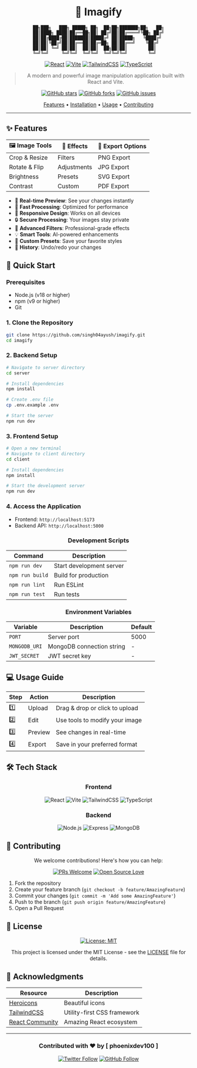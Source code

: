 <div align="center">

# 🎨 Imagify

```
██╗███╗   ███╗ █████╗ ██╗  ██╗██╗███████╗██╗   ██╗
██║████╗ ████║██╔══██╗██║ ██╔╝██║██╔════╝╚██╗ ██╔╝
██║██╔████╔██║███████║█████╔╝ ██║█████╗   ╚████╔╝ 
██║██║╚██╔╝██║██╔══██║██╔═██╗ ██║██╔══╝    ╚██╔╝  
██║██║ ╚═╝ ██║██║  ██║██║  ██╗██║██║        ██║   
╚═╝╚═╝     ╚═╝╚═╝  ╚═╝╚═╝  ╚═╝╚═╝╚═╝        ╚═╝   
```

[![React](https://img.shields.io/badge/React-19.0.0-61DAFB?style=for-the-badge&logo=react&logoColor=white)](https://reactjs.org/)
[![Vite](https://img.shields.io/badge/Vite-6.2.0-646CFF?style=for-the-badge&logo=vite&logoColor=white)](https://vitejs.dev/)
[![TailwindCSS](https://img.shields.io/badge/TailwindCSS-4.0.15-38B2AC?style=for-the-badge&logo=tailwind-css&logoColor=white)](https://tailwindcss.com/)
[![TypeScript](https://img.shields.io/badge/TypeScript-5.0.0-3178C6?style=for-the-badge&logo=typescript&logoColor=white)](https://www.typescriptlang.org/)

> A modern and powerful image manipulation application built with React and Vite.

[![GitHub stars](https://img.shields.io/github/stars/singh04ayush/imagify?style=social)](https://github.com/singh04ayush/imagify/stargazers)
[![GitHub forks](https://img.shields.io/github/forks/singh04ayush/imagify?style=social)](https://github.com/singh04ayush/imagify/network/members)
[![GitHub issues](https://img.shields.io/github/issues/singh04ayush/imagify?style=social)](https://github.com/singh04ayush/imagify/issues)

[Features](#features) • [Installation](#installation) • [Usage](#usage) • [Contributing](#contributing)

</div>

---

## ✨ Features

<div align="center">

| 🖼️ Image Tools | 🎨 Effects | 💾 Export Options |
|----------------|------------|------------------|
| Crop & Resize  | Filters    | PNG Export       |
| Rotate & Flip  | Adjustments| JPG Export       |
| Brightness     | Presets    | SVG Export       |
| Contrast       | Custom     | PDF Export       |

</div>

- 🎯 **Real-time Preview**: See your changes instantly
- 🚀 **Fast Processing**: Optimized for performance
- 📱 **Responsive Design**: Works on all devices
- 🔒 **Secure Processing**: Your images stay private
- 🌈 **Advanced Filters**: Professional-grade effects
- 💡 **Smart Tools**: AI-powered enhancements
- 🎨 **Custom Presets**: Save your favorite styles
- 🔄 **History**: Undo/redo your changes

## 🚀 Quick Start

<div align="left">

### Prerequisites
- Node.js (v18 or higher)
- npm (v9 or higher)
- Git

</div>

### 1. Clone the Repository
```bash
git clone https://github.com/singh04ayush/imagify.git
cd imagify
```

### 2. Backend Setup
```bash
# Navigate to server directory
cd server

# Install dependencies
npm install

# Create .env file
cp .env.example .env

# Start the server
npm run dev
```

### 3. Frontend Setup
```bash
# Open a new terminal
# Navigate to client directory
cd client

# Install dependencies
npm install

# Start the development server
npm run dev
```

### 4. Access the Application
- Frontend: `http://localhost:5173`
- Backend API: `http://localhost:5000`

<div align="center">

### Development Scripts

| Command | Description |
|---------|-------------|
| `npm run dev` | Start development server |
| `npm run build` | Build for production |
| `npm run lint` | Run ESLint |
| `npm run test` | Run tests |

### Environment Variables

| Variable | Description | Default |
|----------|-------------|---------|
| `PORT` | Server port | 5000 |
| `MONGODB_URI` | MongoDB connection string | - |
| `JWT_SECRET` | JWT secret key | - |

</div>

## 💻 Usage Guide

<div align="center">

| Step | Action | Description |
|------|--------|-------------|
| 1️⃣ | Upload | Drag & drop or click to upload |
| 2️⃣ | Edit | Use tools to modify your image |
| 3️⃣ | Preview | See changes in real-time |
| 4️⃣ | Export | Save in your preferred format |

</div>

## 🛠️ Tech Stack

<div align="center">

### Frontend
![React](https://img.shields.io/badge/React-19.0.0-61DAFB?style=flat-square&logo=react&logoColor=white)
![Vite](https://img.shields.io/badge/Vite-6.2.0-646CFF?style=flat-square&logo=vite&logoColor=white)
![TailwindCSS](https://img.shields.io/badge/TailwindCSS-4.0.15-38B2AC?style=flat-square&logo=tailwind-css&logoColor=white)
![TypeScript](https://img.shields.io/badge/TypeScript-5.0.0-3178C6?style=flat-square&logo=typescript&logoColor=white)

### Backend
![Node.js](https://img.shields.io/badge/Node.js-20.0.0-339933?style=flat-square&logo=node.js&logoColor=white)
![Express](https://img.shields.io/badge/Express-4.18.0-000000?style=flat-square&logo=express&logoColor=white)
![MongoDB](https://img.shields.io/badge/MongoDB-6.0.0-47A248?style=flat-square&logo=mongodb&logoColor=white)

</div>

## 🤝 Contributing

<div align="center">

We welcome contributions! Here's how you can help:

[![PRs Welcome](https://img.shields.io/badge/PRs-welcome-brightgreen.svg?style=flat-square)](http://makeapullrequest.com)
[![Open Source Love](https://badges.frapsoft.com/os/v1/open-source.svg?v=103)](https://github.com/ellerbrock/open-source-badges/)

</div>

1. Fork the repository
2. Create your feature branch (`git checkout -b feature/AmazingFeature`)
3. Commit your changes (`git commit -m 'Add some AmazingFeature'`)
4. Push to the branch (`git push origin feature/AmazingFeature`)
5. Open a Pull Request

## 📝 License

<div align="center">

[![License: MIT](https://img.shields.io/badge/License-MIT-yellow.svg)](https://opensource.org/licenses/MIT)

This project is licensed under the MIT License - see the [LICENSE](LICENSE) file for details.

</div>

## 🙏 Acknowledgments

<div align="center">

| Resource | Description |
|----------|-------------|
| [Heroicons](https://heroicons.com/) | Beautiful icons |
| [TailwindCSS](https://tailwindcss.com/) | Utility-first CSS framework |
| [React Community](https://reactjs.org/community) | Amazing React ecosystem |

</div>

---

<div align="center">

### Contributed with ❤️ by [ phoenixdev100 ]

[![Twitter Follow](https://img.shields.io/twitter/follow/phoenixdev100?style=social)](https://twitter.com/phoenixdev100)
[![GitHub Follow](https://img.shields.io/github/followers/phoenixdev100?style=social)](https://github.com/phoenixdev100)

</div> 